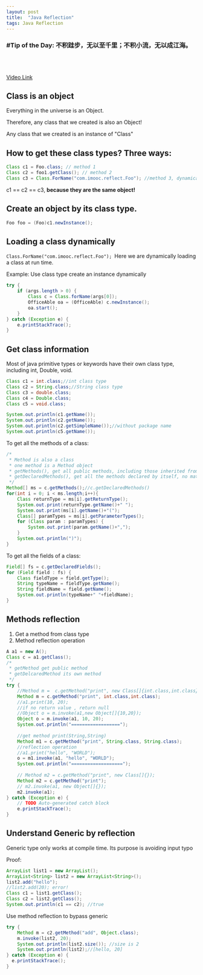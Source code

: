 ```yaml
---
layout: post
title:  "Java Reflection"
tags: Java Reflection
---
```

### \#Tip of the Day: 不积跬步，无以至千里；不积小流，无以成江海。

<br/><br/>

[Video Link](https://www.imooc.com/video/3734/0)

## Class is an object 

Everything in the universe is an Object. 

Therefore, any class that we created is also an Object!

Any class that we created is an instance of "Class"

## How to get these class types? Three ways:

```java
Class c1 = Foo.class; // method 1
Class c2 = foo1.getClass(); // method 2
Class c3 = Class.ForName("com.imooc.reflect.Foo"); //method 3, dynamically load class
```
c1 == c2 == c3, **because they are the same object!**

## Create an object by its class type.

```java
Foo foo = (Foo)c1.newInstance();
```

## Loading a class dynamically

`Class.ForName("com.imooc.reflect.Foo"); `Here we are dynamically loading a class at run time.

Example: Use class type create an instance dynamically
```java
try {
    if (args.length > 0) {
        Class c = Class.forName(args[0]);
        OfficeAble oa = (OfficeAble) c.newInstance();
        oa.start();
    }
} catch (Exception e) {
    e.printStackTrace();
}
```
## Get class information

Most of java primitive types or keywords have their own class type, including int, Double, void.
```java
Class c1 = int.class;//int class type
Class c2 = String.class;//String class type
Class c3 = double.class;
Class c4 = Double.class;
Class c5 = void.class;

System.out.println(c1.getName());
System.out.println(c2.getName());
System.out.println(c2.getSimpleName());//without package name
System.out.println(c5.getName());
```

To get all the methods of a class:
```java   
/*
 * Method is also a class
 * one method is a Method object
 * getMethods(), get all public methods, including those inherited from super class. 
 * getDeclaredMethods(), get all the methods declared by itself, no matter public or private
 */
Method[] ms = c.getMethods();//c.getDeclaredMethods()
for(int i = 0; i < ms.length;i++){
    Class returnType = ms[i].getReturnType();
    System.out.print(returnType.getName()+" ");
    System.out.print(ms[i].getName()+"(");
    Class[] paramTypes = ms[i].getParameterTypes();
    for (Class param : paramTypes) {
        System.out.print(param.getName()+",");
    }
    System.out.println(")");
}
```

To get all the fields of a class:
```java
Field[] fs = c.getDeclaredFields();
for (Field field : fs) {
    Class fieldType = field.getType();
    String typeName = fieldType.getName();
    String fieldName = field.getName();
    System.out.println(typeName+" "+fieldName);
}
```

## Methods reflection
1. Get a method from class type
2. Method reflection operation

```java
A a1 = new A();
Class c = a1.getClass();
/*
 * getMethod get public method
 * getDelcaredMethod its own method
 */
try {
    //Method m =  c.getMethod("print", new Class[]{int.class,int.class});
    Method m = c.getMethod("print", int.class,int.class);
    //a1.print(10, 20);
    //if no return value , return null
    //Object o = m.invoke(a1,new Object[]{10,20});
    Object o = m.invoke(a1, 10, 20);
    System.out.println("==================");
    
    //get method print(String,String)
    Method m1 = c.getMethod("print", String.class, String.class);
    //reflection operation
    //a1.print("hello", "WORLD");
    o = m1.invoke(a1, "hello", "WORLD");
    System.out.println("===================");
    
    // Method m2 = c.getMethod("print", new Class[]{});
    Method m2 = c.getMethod("print");
    // m2.invoke(a1, new Object[]{});
    m2.invoke(a1);
} catch (Exception e) {
    // TODO Auto-generated catch block
    e.printStackTrace();
} 
```

## Understand Generic by reflection

Generic type only works at compile time. Its purpose is avoiding input typo

Proof:
```java
ArrayList list1 = new ArrayList();
ArrayList<String> list2 = new ArrayList<String>();
list2.add("hello");
//list2.add(20); error!
Class c1 = list1.getClass();
Class c2 = list2.getClass();
System.out.println(c1 == c2); //true
```

Use method reflection to bypass generic
```java
try {
    Method m = c2.getMethod("add", Object.class);
    m.invoke(list2, 20);
    System.out.println(list2.size()); //size is 2
    System.out.println(list2);//[hello, 20]
} catch (Exception e) {
  e.printStackTrace();
}
```

